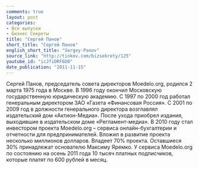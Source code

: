 ```yaml
---
comments: true
layout: post
categories:
- Все выпуски
- Бизнес Секреты
title: "Сергей Панов"
short_title: "Сергей Панов"
english_short_title: "Sergey-Panov"
source_link: "http://tinkov.com/bizsekrety/125"
youtube_id: "icJfiDRF6D0"
date_publication: "2011-11-15"
---
```

Сергей Панов, председатель совета директоров Moedelo.org, родился 2 марта 1975 года в Москве. В 1996 году окончил Московскую государственную юридическую академию. С 1997 по 2000 год работал генеральным директором ЗАО «Газета «Финансовая Россия». С 2001 по 2009 год в должности генерального директора возглавлял издательский дом «Актион-Медиа». После ухода приобрел издания, выходившие в издательском доме «Регламент-медиа». В 2010 году стал инвестором проекта Moedelo.org – сервиса онлайн-бухгалтерии и отчетности для предпринимателей. Вложил в развитие проекта несколько миллионов долларов. Владеет 70% проекта. Оставшиеся 30% принадлежат основателю Максиму Яремко. У сервиса Moedelo.org по состоянию на осень 2011 года 10 тысяч платных подписчиков, которые платят по 600 рублей в месяц.
